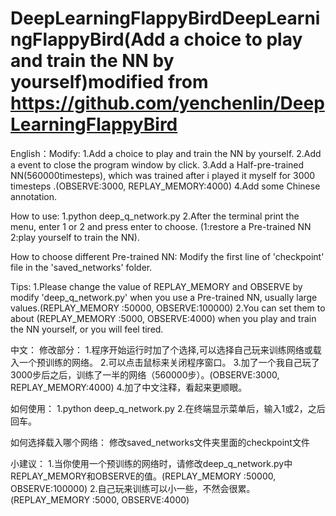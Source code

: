 # DeepLearningFlappyBirdDeepLearningFlappyBird(Add a choice to play and train the NN by yourself)modified from https://github.com/yenchenlin/DeepLearningFlappyBird

English：Modify:
1.Add a choice to play and train the NN by yourself.
2.Add a event to close the program window by click.
3.Add a Half-pre-trained NN(560000timesteps), which was trained after i played it myself for 3000 timesteps .(OBSERVE:3000, REPLAY_MEMORY:4000)
4.Add some Chinese annotation.

How to use:
1.python deep_q_network.py
2.After the terminal print the menu, enter 1 or 2 and press enter to choose.
(1:restore a Pre-trained NN  2:play yourself to train the NN).

How to choose different Pre-trained NN:
Modify the first line of 'checkpoint' file in the 'saved_networks' folder.

Tips:
1.Please change the value of REPLAY_MEMORY and OBSERVE by modify 'deep_q_network.py' when you use a Pre-trained NN, usually large values.(REPLAY_MEMORY :50000, OBSERVE:100000)
2.You can set them to about (REPLAY_MEMORY :5000, OBSERVE:4000) when you play and train the NN yourself, or you will feel tired.

中文：
修改部分：
1.程序开始运行时加了个选择,可以选择自己玩来训练网络或载入一个预训练的网络。
2.可以点击鼠标来关闭程序窗口。
3.加了一个我自己玩了3000步后之后，训练了一半的网络（560000步）。(OBSERVE:3000, REPLAY_MEMORY:4000)
4.加了中文注释，看起来更顺眼。

如何使用：
1.python deep_q_network.py
2.在终端显示菜单后，输入1或2，之后回车。

如何选择载入哪个网络：
修改saved_networks文件夹里面的checkpoint文件

小建议：
1.当你使用一个预训练的网络时，请修改deep_q_network.py中REPLAY_MEMORY和OBSERVE的值。(REPLAY_MEMORY :50000, OBSERVE:100000)
2.自己玩来训练可以小一些，不然会很累。(REPLAY_MEMORY :5000, OBSERVE:4000)
